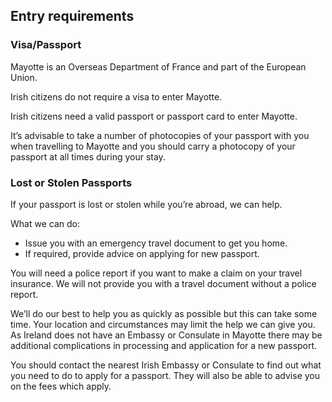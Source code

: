 ## Entry requirements

### **Visa/Passport**

Mayotte is an Overseas Department of France and part of the European Union.

Irish citizens do not require a visa to enter Mayotte.

Irish citizens need a valid passport or passport card to enter Mayotte.

It’s advisable to take a number of photocopies of your passport with you when travelling to Mayotte and you should carry a photocopy of your passport at all times during your stay.

### **Lost or Stolen Passports**

If your passport is lost or stolen while you’re abroad, we can help.

What we can do:

* Issue you with an emergency travel document to get you home.
* If required, provide advice on applying for new passport.

You will need a police report if you want to make a claim on your travel insurance. We will not provide you with a travel document without a police report.

We’ll do our best to help you as quickly as possible but this can take some time. Your location and circumstances may limit the help we can give you. As Ireland does not have an Embassy or Consulate in Mayotte there may be additional complications in processing and application for a new passport.

You should contact the nearest Irish Embassy or Consulate to find out what you need to do to apply for a passport. They will also be able to advise you on the fees which apply.